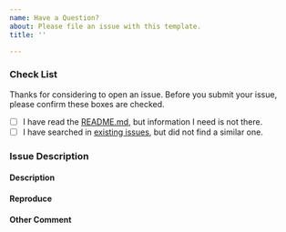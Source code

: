 ```yaml
---
name: Have a Question?
about: Please file an issue with this template.
title: ''

---
```


### Check List

Thanks for considering to open an issue. Before you submit your issue, please confirm these boxes are checked.

- [ ] I have read the [README.md](https://github.com/EFPrefix/EFQRCode/blob/master/README.md), but information I need is not there.
- [ ] I have searched in [existing issues](https://github.com/EFPrefix/EFQRCode/issues?utf8=%E2%9C%93&q=is%3Aissue), but did not find a similar one.

### Issue Description

#### Description
<!-- Tell us about the issue -->



#### Reproduce
<!-- The steps to reproduce this issue. What are the parameters, where did you put your code, etc. -->



#### Other Comment
<!-- Add anything else here -->



<!-- Love EFQRCode? Please consider supporting our collective:
👉  https://opencollective.com/EFQRCode/donate -->